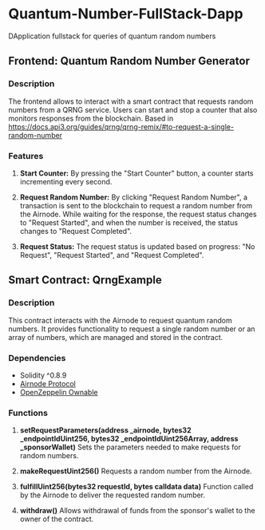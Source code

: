 # Quantum-Number-FullStack-Dapp
DApplication fullstack for queries of quantum random numbers

## Frontend: Quantum Random Number Generator

### Description
The frontend allows to interact with a smart contract that requests random numbers from a QRNG service. Users can start and stop a counter that also monitors responses from the blockchain. Based in https://docs.api3.org/guides/qrng/qrng-remix/#to-request-a-single-random-number

### Features
1. **Start Counter:**
By pressing the "Start Counter" button, a counter starts incrementing every second.

2. **Request Random Number:**
By clicking "Request Random Number", a transaction is sent to the blockchain to request a random number from the Airnode. While waiting for the response, the request status changes to "Request Started", and when the number is received, the status changes to "Request Completed".

3. **Request Status:**
The request status is updated based on progress: "No Request", "Request Started", and "Request Completed".

## Smart Contract: QrngExample

### Description
This contract interacts with the Airnode to request quantum random numbers. It provides functionality to request a single random number or an array of numbers, which are managed and stored in the contract.

### Dependencies
- Solidity ^0.8.9
- [Airnode Protocol](https://github.com/api3dao/airnode)
- [OpenZeppelin Ownable](https://openzeppelin.com/contracts/)

### Functions
1. **setRequestParameters(address _airnode, bytes32 _endpointIdUint256, bytes32 _endpointIdUint256Array, address _sponsorWallet)**
Sets the parameters needed to make requests for random numbers.

2. **makeRequestUint256()**
Requests a random number from the Airnode.

3. **fulfillUint256(bytes32 requestId, bytes calldata data)**
Function called by the Airnode to deliver the requested random number.

4. **withdraw()**
Allows withdrawal of funds from the sponsor's wallet to the owner of the contract.
